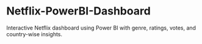 # Netflix-PowerBI-Dashboard
Interactive Netflix dashboard using Power BI with genre, ratings, votes, and country-wise insights.
